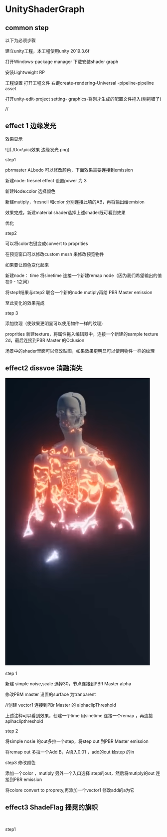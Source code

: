 # UnityShaderGraph

## common step

以下为必须步骤

建立unity工程，本工程使用unity 2019.3.6f

打开Windows-package manager 下载安装shader graph

安装Lightweight RP

工程设置 打开工程文件 右键create-rendering-Universal -pipeline-pipeline asset 

打开unity-edit-project setting- graphics-将刚才生成的配置文件拖入(别拖错了)

//

## effect 1 边缘发光

效果显示

![](./Doc\pic\效果 边缘发光.png)

step1

pbrmaster ALbedo 可以修改颜色，下面效果需要连接到emission

新建node: fresnel effect 设置power 为 3

新建Node:color 选择颜色

新建mutiply，fresnell 和color 分别连接此项的AB，再将输出给emision 

效果完成，新建material shader选择上述shader既可看到效果

优化

step2

可以将color右键变成convert to proprities

在预览窗口可以修改custom mesh 来修改预览物件

如果要让颜色变化起来

新建node： time 将sinetime 连接一个新建remap node（因为我们希望输出的值在0 - 1之间）

将step1结果与step2 联合一个新的node mutiply再给 PBR Master emission

至此变化的效果完成

step 3

添加纹理（使效果更明显可以使用物件一样的纹理)

proprities 新建texture，将属性拖入编辑器中，连接一个新建的sample texture 2d，最后连接到PBR Master 的Oclusion 

场景中的shader里面可以修改贴图，如果效果更明显可以使用物件一样的纹理



## effect2 dissvoe 消融消失

![](.\Doc\pic\消融消失.png)



step 1

新建 simple noise,scale 选择30，节点连接到PBR Master alpha

修改PBM master 设置的surface 为tranparent

//创建 vector1 连接到PBr Master 的 alphaclipThreshold 

上述注释可以看到效果，创建一个time 用sinetime 连接一个remap ，再连接aplhaclipthreshold

step 2

将simple nosie 的out多拉一个step，将step out 到PBR Master emission

将remap out 多拉一个Add B，A填入0.01 ，add的out 给step 的in

step3 修改颜色

添加一个color ，mutiply 另外一个入口选择 step的out，然后将mutiply的out 连接到PBR emission

将colore convert to proprety,再添加一个vector1 修改add的a为它

## effect3 ShadeFlag 摇晃的旗帜

![]()

step1 

